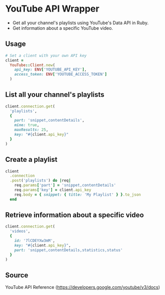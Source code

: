# YouTube API Wrapper

- Get all your channel's playlists using YouTube's Data API in Ruby.
- Get information about a specific YouTube video.

## Usage

```ruby
# Set a client with your own API key
client =
  YouTube::Client.new(
    api_key: ENV['YOUTUBE_API_KEY'],
    access_token: ENV['YOUTUBE_ACCESS_TOKEN']
  )
```

## List all your channel's playlists

```ruby
client.connection.get(
  'playlists',
  {
    part: 'snippet,contentDetails',
    mine: true,
    maxResults: 25,
    key: "#{client.api_key}"
  }
)
```

## Create a playlist

```ruby
client
  .connection
  .post('playlists') do |req|
    req.params['part'] = 'snippet,contentDetails'
    req.params['key'] = client.api_key
    req.body = { snippet: { title: 'My Playlist' } }.to_json
  end
```

## Retrieve information about a specific video

```ruby
client.connection.get(
  'videos',
  {
    id: '7lCDEYXw3mM',
    key: "#{client.api_key}",
    part: 'snippet,contentDetails,statistics,status'
  }
)
```

## Source

YouTube API Reference (https://developers.google.com/youtube/v3/docs)

